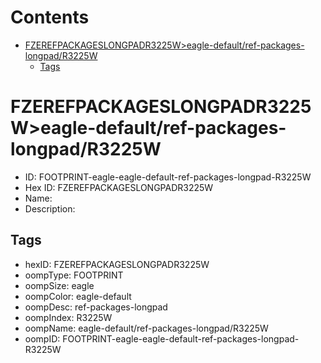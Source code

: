 



Contents
========

* [FZEREFPACKAGESLONGPADR3225W>eagle-default/ref-packages-longpad/R3225W](#fzerefpackageslongpadr3225weagle-defaultref-packages-longpadr3225w)
	* [Tags](#tags)

# FZEREFPACKAGESLONGPADR3225W>eagle-default/ref-packages-longpad/R3225W

- ID: FOOTPRINT-eagle-eagle-default-ref-packages-longpad-R3225W
- Hex ID: FZEREFPACKAGESLONGPADR3225W
- Name: 
- Description: 

## Tags

- hexID: FZEREFPACKAGESLONGPADR3225W
- oompType: FOOTPRINT
- oompSize: eagle
- oompColor: eagle-default
- oompDesc: ref-packages-longpad
- oompIndex: R3225W
- oompName: eagle-default/ref-packages-longpad/R3225W
- oompID: FOOTPRINT-eagle-eagle-default-ref-packages-longpad-R3225W
